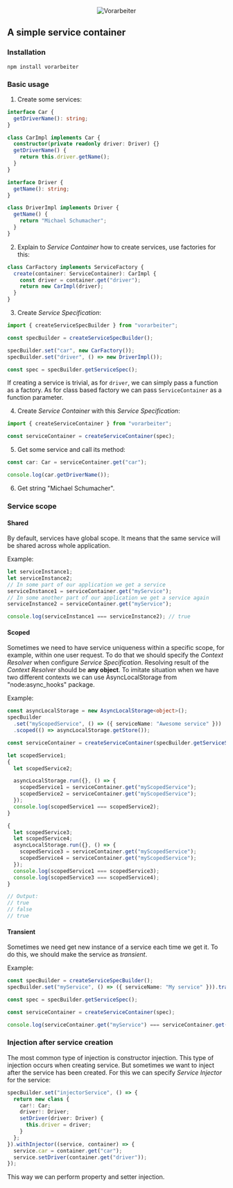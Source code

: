<p align="center">
  <img
      alt="Vorarbeiter"
      src="https://repository-images.githubusercontent.com/914847479/afa74c78-891d-4717-a0ca-9470ee294d63"
  />
</p>

## A simple service container

### Installation

```shell
npm install vorarbeiter
```

### Basic usage

1. Create some services:
```typescript
interface Car {
  getDriverName(): string;
}

class CarImpl implements Car {
  constructor(private readonly driver: Driver) {}
  getDriverName() {
    return this.driver.getName();
  }
}

interface Driver {
  getName(): string;
}

class DriverImpl implements Driver {
  getName() {
    return "Michael Schumacher";
  }
}
```

2. Explain to _Service Container_ how to create services, use factories for this:
```typescript
class CarFactory implements ServiceFactory {
  create(container: ServiceContainer): CarImpl {
    const driver = container.get("driver");
    return new CarImpl(driver);
  }
}
```

3. Create _Service Specification_:

```typescript
import { createServiceSpecBuilder } from "vorarbeiter";

const specBuilder = createServiceSpecBuilder();

specBuilder.set("car", new CarFactory());
specBuilder.set("driver", () => new DriverImpl());

const spec = specBuilder.getServiceSpec();
```
If creating a service is trivial, as for `driver`, we can simply pass a function as a factory.
As for class based factory we can pass `ServiceContainer` as a function parameter.

4. Create _Service Container_ with this _Service Specification_:

```typescript
import { createServiceContainer } from "vorarbeiter";

const serviceContainer = createServiceContainer(spec);
```

5. Get some service and call its method:
```typescript
const car: Car = serviceContainer.get("car");

console.log(car.getDriverName());
```

6. Get string "Michael Schumacher".

### Service scope

#### Shared

By default, services have global scope. It means that the same service will be shared across whole application.

Example:
```typescript
let serviceInstance1;
let serviceInstance2;
// In some part of our application we get a service
serviceInstance1 = serviceContainer.get("myService");
// In some another part of our application we get a service again
serviceInstance2 = serviceContainer.get("myService");

console.log(serviceInstance1 === serviceInstance2); // true
```

#### Scoped

Sometimes we need to have service uniqueness within a specific scope, for example, within one user request.
To do that we should specify the _Context Resolver_ when configure _Service Specification_. Resolving result of the _Context Resolver_ should be **any object**.
To imitate situation when we have two different contexts we can use AsyncLocalStorage from "node:async_hooks" package.

Example:
```typescript
const asyncLocalStorage = new AsyncLocalStorage<object>();
specBuilder
  .set("myScopedService", () => ({ serviceName: "Awesome service" }))
  .scoped(() => asyncLocalStorage.getStore());

const serviceContainer = createServiceContainer(specBuilder.getServiceSpec());

let scopedService1;
{
  let scopedService2;

  asyncLocalStorage.run({}, () => {
    scopedService1 = serviceContainer.get("myScopedService");
    scopedService2 = serviceContainer.get("myScopedService");
  });
  console.log(scopedService1 === scopedService2);
}

{
  let scopedService3;
  let scopedService4;
  asyncLocalStorage.run({}, () => {
    scopedService3 = serviceContainer.get("myScopedService");
    scopedService4 = serviceContainer.get("myScopedService");
  });
  console.log(scopedService1 === scopedService3);
  console.log(scopedService3 === scopedService4);
}

// Output:
// true
// false
// true
```

#### Transient

Sometimes we need get new instance of a service each time we get it. 
To do this, we should make the service as _transient_.

Example:

```typescript
const specBuilder = createServiceSpecBuilder();
specBuilder.set("myService", () => ({ serviceName: "My service" })).transient();

const spec = specBuilder.getServiceSpec();

const serviceContainer = createServiceContainer(spec);

console.log(serviceContainer.get("myService") === serviceContainer.get("myService")); // false
```

### Injection after service creation

The most common type of injection is constructor injection. 
This type of injection occurs when creating service.
But sometimes we want to inject after the service has been created.
For this we can specify _Service Injector_ for the service:
```typescript
specBuilder.set("injectorService", () => {
  return new class {
    car!: Car;
    driver!: Driver;
    setDriver(driver: Driver) {
      this.driver = driver;
    }
  };
}).withInjector((service, container) => {
  service.car = container.get("car");
  service.setDriver(container.get("driver"));
});
```
This way we can perform property and setter injection.
